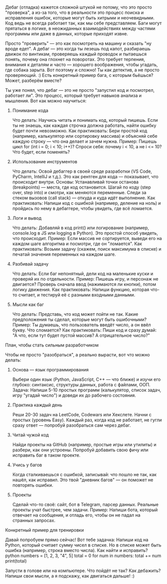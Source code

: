 Дебаг (отладка) кажется сложной штукой не потому, что это просто "проверка", а из-за того, что в реальности это процесс поиска и исправления ошибок, которые могут быть хитрыми и неочевидными. Код ведь не всегда работает так, как мы себе представляем. Баги могут прятаться в логике, в неожиданных взаимодействиях между частями программы или даже в данных, которые приходят извне.

Просто "проверить" — это как посмотреть на машину и сказать "ну вроде едет". А дебаг — это когда ты лезешь под капот, разбираешь движок по винтикам, проверяешь каждый проводок и пытаешься понять, почему она глохнет на поворотах. Это требует терпения, внимания к деталям и часто — хорошего воображения, чтобы угадать, где собака зарыта. Вот поэтому и сложно! Ты как детектив, а не просто проверяющий. :) Есть конкретный пример бага, с которым бьёшься? Может, разберём вместе?

Ты уже понял, что дебаг — это не просто "запустил код и посмотрел, работает ли". Это процесс, который требует навыков анализа и мышления. Вот как можно научиться:
1. Понимание кода

    Что делать: Научись читать и понимать код, который пишешь. Если ты не знаешь, как каждая строчка должна работать, найти ошибку будет почти невозможно.
    Как практиковать: Бери простой код (например, калькулятор или сортировку массива) и объясняй себе каждую строку — что она делает и зачем нужна.
    Пример: Пишешь цикл for (int i = 0; i < 10; i++)? Спроси себя: почему i < 10, а не i <= 10? Что будет, если поменять?

2. Использование инструментов

    Что делать: Освой дебаггер в своей среде разработки (VS Code, PyCharm, IntelliJ и т.д.). Это как рентген для кода — показывает, что происходит внутри.
    Основы:
        Устанавливай точки останова (breakpoints) — места, где код остановится.
        Шагай по коду (step over, step into) и смотри, как меняются переменные.
        Следи за стеком вызовов (call stack) — откуда и куда идёт выполнение.
    Как практиковать: Напиши код с ошибкой (например, деление на ноль) и пройдись по нему в дебаггере, чтобы увидеть, где всё ломается.

3. Логи и вывод

    Что делать: Добавляй в код print() или логирование (например, console.log в JS или logging в Python). Это простой способ увидеть, что происходит.
    Пример: Если массив не сортируется, выведи его на каждом шаге алгоритма и посмотри, где он "ломается".
    Как практиковать: Возьми задачу (скажем, поиск максимума в списке) и печатай значения переменных на каждом шаге.

4. Разбивай задачу

    Что делать: Если баг непонятный, дели код на маленькие куски и проверяй их по отдельности.
    Пример: Пишешь игру, и персонаж не двигается? Проверь сначала ввод (нажимаются ли кнопки), потом логику движения.
    Как практиковать: Напиши функцию, которая что-то считает, и тестируй её с разными входными данными.

5. Мысли как баг

    Что делать: Представь, что код может пойти не так. Какие предположения ты сделал, которые могут быть ошибочными?
    Пример: Ты думаешь, что пользователь введёт число, а он ввёл букву. Что сломается?
    Как практиковать: Пиши код и сразу думай: "А что, если тут будет пустой массив? А отрицательное число?"

План, чтобы стать сильным разработчиком

Чтобы не просто "разобраться", а реально вырасти, вот что можно делать:
1. Основа — язык программирования

    Выбери один язык (Python, JavaScript, C++ — что ближе) и изучи его глубоко: синтаксис, структуры данных, работа с файлами, ООП.
    Задача: Напиши 5-10 простых программ (калькулятор, список задач, игру "угадай число") и доведи их до рабочего состояния.

2. Практика каждый день

    Реши 20-30 задач на LeetCode, Codewars или Хекслете. Начни с простых (уровень Easy).
    Каждый раз, когда код не работает, не гугли сразу ответ — попробуй разобраться сам через дебаг.

3. Читай чужой код

    Найди проекты на GitHub (например, простые игры или утилиты) и разбери, как они устроены.
    Попробуй добавить свою фичу или исправить баг в таком проекте.

4. Учись у багов

    Когда сталкиваешься с ошибкой, записывай: что пошло не так, как нашёл, как исправил. Это твой "дневник багов" — он поможет не повторять ошибки.

5. Проекты

    Сделай что-то своё: сайт, бот в Telegram, парсер данных. Реальные проекты учат быстрее, чем задачи.
    Пример: Напиши бота, который отвечает на сообщения, и отладь его, чтобы он не падал на странных запросах.

Конкретный пример для тренировки

Давай попробуем прямо сейчас! Вот тебе задачка:
Напиши код на Python, который считает сумму чисел в списке. Но в списке может быть ошибка (например, строка вместо числа). Как найти и исправить?
python
numbers = [1, 2, 3, "4", 5]
total = 0
for num in numbers:
    total += num
print(total)

Запусти в голове или на компьютере. Что пойдёт не так? Как дебажить? Напиши свои мысли, а я подскажу, как двигаться дальше! :)
